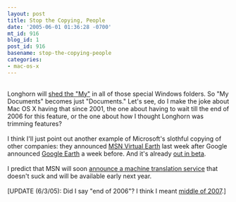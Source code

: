 ```yaml
---
layout: post
title: Stop the Copying, People
date: '2005-06-01 01:36:28 -0700'
mt_id: 916
blog_id: 1
post_id: 916
basename: stop-the-copying-people
categories:
- mac-os-x
---
```

<br />Longhorn will <a href="http://www.nforcershq.com/article3068.html">shed the "My"</a> in all of those special Windows folders. So "My Documents" becomes just "Documents." Let's see, do I make the joke about Mac OS X having that since 2001, the one about having to wait till the end of 2006 for this feature, or the one about how I thought Longhorn was trimming features?<br /><br />I think I'll just point out another example of Microsoft's slothful copying of other companies: they announced <a href="http://www.pcworld.com/resource/article/0,aid,120968,pg,1,RSS,RSS,00.asp">MSN Virtual Earth</a> last week after Google announced <a href="http://www.google.com/press/factorytour.html">Google Earth</a> a week before. And it's already <a href="http://newrecruit.org/archives/2005/may/googlekeyhole">out in beta</a>.<br /><br />I predict that MSN will soon <a href="http://blog.outer-court.com/archive/2005-05-22-n83.html">announce a machine translation service</a> that doesn't suck and will be available early next year.<br /><br />[UPDATE (6/3/05): Did I say "end of 2006"? I think I meant <a href="http://www.theinquirer.net/?article=23695">middle of 2007</a>.]<br /><br /><br />

